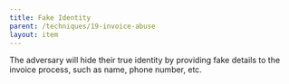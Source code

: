 ```yaml
---
title: Fake Identity
parent: /techniques/19-invoice-abuse
layout: item
---
```


<p>The adversary will hide their true identity by providing fake details to the invoice process, such as name, phone number, etc.</p>
